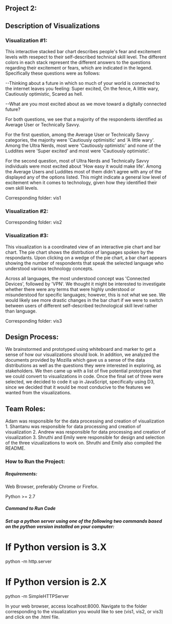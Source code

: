 <h2> Project 2: </h2>

<h2> Description of Visualizations </h2>

<h3> Visualization #1: </h3>

This interactive stacked bar chart describes people's fear and excitement levels with resepect to their self-described technical skill level. The different colors in each stack represent the different answers to the questions regarding their excitement or fears, which are indicated in the legend. Specifically these questions were as follows:

--Thinking about a future in which so much of your world is connected to the internet leaves you feeling: Super excited, On the fence, A little wary, Cautiously optimistic, Scared as hell.

--What are you most excited about as we move toward a digitally connected future?

For both questions, we see that a majority of the respondents identified as Average User or Technically Savvy. 

For the first question, among the Average User or Technically Savvy categories, the majority were 'Cautiously optimisitic' and 'A little wary'. Among the Ultra Nerds, most were 'Cautiously optimistic' and none of the Luddites were 'Super excited' and most were 'Cautiously optimistic'. 

For the second question, most of Ultra Nerds and Technically Savvy individuals were most excited about 'How easy it would make life'. Among the Average Users and Luddites most of them didn't agree with any of the displayed any of the options listed. This might indicate a general low level of excitement when it comes to technology, given how they identified their own skill levels.

<p>Corresponding folder: vis1 </p>

<h3> Visualization #2: </h3>



<p>Corresponding folder: vis2 </p>


<h3> Visualization #3: </h3>

This visualization is a coordinated view of an interactive pie chart and bar chart. The pie chart shows the distrbution of languages spoken by the respondants. Upon clicking on a wedge of the pie chart, a bar chart appears showing the number of respondents that speak the selected language who understood various technology concepts.

Across all languages, the most understood concept was 'Connected Devices', followed by 'VPN'. We thought it might be interested to investigate whether there were any terms that were highly understood or misunderstood for specific languages; however, this is not what we see. We would likely see more drastic changes in the bar chart if we were to switch between users of different self-described technological skill level rather than language.

<p>Corresponding folder: vis3 </p>

<h2> Design Process: </h2>

We brainstormed and prototyped using whiteboard and marker to get a sense of how our visualizations should look. In addition, we analyzed the documents provided by Mozilla which gave us a sense of the data distributions as well as the questions they were interested in exploring, as stakeholders. We then came up with a list of five potential prototypes that we could convert to visualizations in code. Once the final set of three were selected, we decided to code it up in JavaScript, specifically using D3, since we decided that it would be most conducive to the features we wanted from the visualizations.

<h2> Team Roles: </h2>

Adam was responsible for the data processing and creation of visualization 1. Shantanu was responsible for data processing and creation of visualization 2. Andrew was responsible for data processing and creation of visualization 3. Shruthi and Emily were responsible for design and selection of the three vizualizations to work on. Shruthi and Emily also compiled the README.

<h3> How to Run the Project: </h3>

<h5> Requirements: </h5>

Web Browser, preferably Chrome or Firefox. 

Python >= 2.7

<h5> Command to Run Code <h5>

Set up a python server using one of the following two commands based on the python version installed on your computer:
# If Python version is 3.X
python -m http.server
# If Python version is 2.X
python -m SimpleHTTPServer

In your web browser, access localhost:8000. Navigate to the folder corresponding to the visualization you would like to see (vis1, vis2, or vis3) and click on the .html file.

